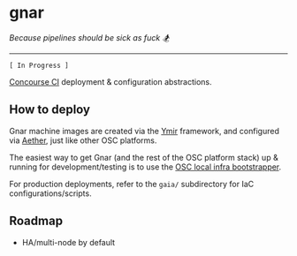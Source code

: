 gnar
====

*Because pipelines should be sick as fuck :snowboarder:*

---

`[ In Progress ]`

[Concourse CI](https://concourse-ci.org) deployment & configuration
abstractions.

How to deploy
-------------

Gnar machine images are created via the [Ymir](../ymir) framework, and
configured via [Aether](../aether), just like other OSC platforms.

The easiest way to get Gnar (and the rest of the OSC platform stack) up &
running for development/testing is to use the [OSC local infra
bootstrapper](../bootstrapper).

For production deployments, refer to the `gaia/` subdirectory for IaC
configurations/scripts.

Roadmap
-------

- HA/multi-node by default
